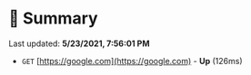 # 📖 Summary
Last updated: **5/23/2021, 7:56:01 PM**

- `GET` [https://google.com](https://google.com) - **Up** (126ms)
